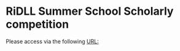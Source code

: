 # RiDLL Summer School Scholarly competition

Please access via the following [URL:](http://35.232.199.180/)


